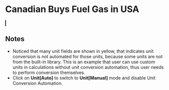 <script setup>
  import CalcEmbeder from '../components/calc-embeder.vue'

  const calcData = {
    title: 'Canadian Buys Fuel Gas in USA', 
    calcUrl: 'c-20220713.052753056-e3d-0b042f-5c2be4' 
  }
</script>

# Canadian Buys Fuel Gas in USA
<CalcEmbeder :calcData="calcData"
  width="100%" :iframeHeight="850" style="border:1px solid black;">
</CalcEmbeder>

## Notes
- Noticed that many unit fields are shown in yellow, that indicates unit conversion is not automated for those units, because some units are not from the built-in library. This is an example that user can use custom units in calculations without unit conversion automation, thus user needs to perform conversion themselves.
- Click on **Unit[Auto]** to switch to **Unit[Manual]** mode and disable Unit Conversion Automation.